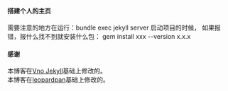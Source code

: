 
#### 搭建个人的主页
需要注意的地方在运行：bundle exec jekyll server 
启动项目的时候， 如果报错，报什么找不到就安装什么包： gem install xxx --version x.x.x

#### 感谢  
本博客在[Vno Jekyll](https://github.com/onevcat/vno-jekyll)基础上修改的。  
本博客在[leopardpan](https://github.com/leopardpan/leopardpan.github.io)基础上修改的。  